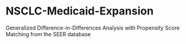 # NSCLC-Medicaid-Expansion
Generalized Difference-in-Differences Analysis with Propensity Score Matching from the SEER database
